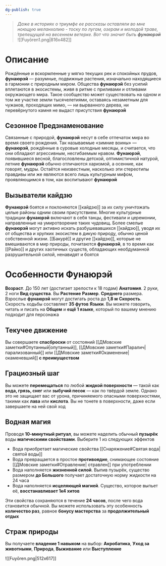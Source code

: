 ```yaml
---
dg-publish: true
---
```

> *Даже в историях о триумфе ее рассказы оставляли во мне ноющую меланхолию - тоску по лугам, озерам и молодой траве, трепещущей на весеннем ветерке. Вот что значит быть **фунаюрэй***
![[Fuyōren1.png|816x482]]
# Описание

Рождённые и вскормленные у мягко текущих рек и спокойных прудов, **фунаюрэй** — разумные, подвижные растения, изначально находящиеся в гармонии с природным миром. Общества **фунаюрэй** без усилий вплетаются в экосистемы, живя в ритме с приливами и отливами окружающего мира. Такое сообщество может существовать на одном и том же участке земли тысячелетиями, оставаясь незаметным для чужаков, проходящих мимо, — ни вырванного дерева, ни перевёрнутого камня не выдаст присутствия **фунаюрэй**

## Сезонное Предзнаменование

Связанные с природой, **фунаюрэй** несут в себе отпечаток мира во время своего рождения. Так называемые «зимние воины» — **фунаюрэй**, рождённые в суровые холодные месяцы, и считается, что они обладают агрессивным, несгибаемым нравом. **Фунаюрэй**, появившиеся весной, благословлены детской, оптимистичной натурой, летние **фунаюрэй** обычно отличаются харизмой, а осенние, как говорят, мудры. Остаётся неизвестным, насколько эти стереотипы правдивы или же являются всего лишь культурным мифом, проявляющимся в том, как воспитывают **фунаюрэй**

## Вызыватели кайдзю

**Фунаюрэй** боятся и поклоняются [[кайдзю]] за их силу уничтожать целые районы одним своим присутствием. Многие культурные традиции **фунаюрэй** включают в себя танцы, фестивали и церемонии, направленные на умиротворение таких чудовищ. Более смелые **фунаюрэй** могут активно искать разбушевавшихся [[кайдзю]], уводя их от общества и хрупких экосистем в дикую природу, обычно ценой собственной жизни. [[Бакурё]] и другие [[кайдзю]], которые не вмешиваются в мир природы, почитаются **фунаюрэй**, в то время как [[Райко]] и других хаотичных существ, обладающих необдуманной разрушительной силой, ненавидят и боятся

# Особенности Фунаюрэй

**Возраст**. До 150 лет (достигает зрелости к 18 годам)
**Анатомия**. 2 руки, 2 ноги
**Вид существа**. Вы **Растение** 
**Размер**. **Среднего** размера. Взрослые **фунаюрэй** могут достигать роста до **1,8 м**
**Скорость**. Скорость ходьбы составляет **35 футов**
**Языки**. Вы можете говорить, читать и писать на **Общем** и **ещё 1 языке**, который по вашему мнению подходит для персонажа

## Текучее движение

Вы совершаете **спасброски** от состояний [[ДМовские заметки#Опутанный|опутанный]], [[ДМовские заметки#Паралич|парализованный]] или [[ДМовские заметки#Окаменение|окаменевший]] **с преимуществом**

## Грациозный шаг

Вы можете **перемещаться** по любой **жидкой поверхности** — такой как **вода, грязь, снег** или **зыбучий песок** — как по твёрдой земле. Однако это не защищает вас от урона, причиняемого опасными поверхностями, такими как **лава** или **кислота**. Вы не тонете в поверхности, даже если завершаете на ней свой ход

## Водная магия

Проводя **10-минутный ритуал**, вы можете наделить обычный **пузырёк** воды **магическими свойствами**. Выберите 1 из следующих эффектов

- Вода приобретает магические свойства [[Снаряжение#Святая вода|святой воды]]
- Вода превращается в простое **противоядие**, снимающее состояние [[ДМовские заметки#Отравление| отравлен]] при употреблении
- Вода наполняется **жизненной силой**. Выпив пузырёк, существо размером **до Большого** получает достаточную норму жидкости на 24 часа
- Вода наполняется **исцеляющей магией**. Существо, которое выпьет её, **восстанавливает 1к4 хитов**

Эти свойства сохраняются в течение **24 часов**, после чего вода становится обычной. Вы можете использовать эту особенность **количество раз**, равное **бонусу мастерства** за **продолжительный отдых**

## Страж природы

Вы получаете **владение 1 навыком** на выбор: **Акробатика**, **Уход за животными**, **Природа**, **Выживание** или **Выступление**

![[Fuyōren.png|512x617]]




























